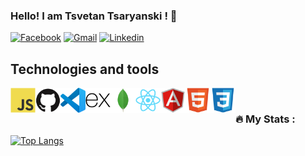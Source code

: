 ### Hello! I am Tsvetan Tsaryanski ! 👋

[![Facebook](https://img.shields.io/badge/-Facebook-00B2FF?style=flat-square&logo=Facebook&logoColor=white)](https://www.facebook.com/tsvetan.tsaryanski)
[![Gmail](https://img.shields.io/badge/-Gmail-c14438?style=flat&logo=Gmail&logoColor=white)](mailto:ttsaryanski@gmail.com)
[![Linkedin](https://img.shields.io/badge/-LinkedIn-blue?style=flat&logo=Linkedin&logoColor=white)](https://www.linkedin.com/in/tsvetan-tsaryanski-765775327/)

## Technologies and tools

<img align="left" alt="javascript" width="40px" src="https://github.com/devicons/devicon/blob/master/icons/javascript/javascript-original.svg" />
<img align="left" alt="github" width="40px" src="https://github.com/devicons/devicon/blob/master/icons/github/github-original.svg" />
<img align="left" alt="heroku" width="40px" src="https://github.com/devicons/devicon/blob/master/icons/vscode/vscode-original.svg" />
<img align="left" alt="express" width="40px" src="https://github.com/devicons/devicon/blob/master/icons/express/express-original.svg" />
<img align="left" alt="mongodb" width="40px" src="https://github.com/devicons/devicon/blob/master/icons/mongodb/mongodb-original.svg" />
<img align="left" alt="react" width="40px" src="https://github.com/devicons/devicon/blob/master/icons/react/react-original.svg" />
<img align="left" alt="angular" width="40px" src="https://github.com/devicons/devicon/blob/master/icons/angularjs/angularjs-original.svg" />
<img align="left" alt="html" width="40px" src="https://github.com/devicons/devicon/blob/master/icons/html5/html5-original.svg" />
<img align="left" alt="css" width="40px" src="https://github.com/devicons/devicon/blob/master/icons/css3/css3-original.svg" />

&nbsp;

### :fire: My Stats :

[![Top Langs](https://github-readme-stats.vercel.app/api/top-langs/?username=ttsaryanski&layout=compact&theme=vision-friendly-dark)](https://github.com/anuraghazra/github-readme-stats)

<!--
**ttsaryanski/ttsaryanski** is a ✨ _special_ ✨ repository because its `README.md` (this file) appears on your GitHub profile.

Here are some ideas to get you started:

- 🔭 I’m currently working on ...
- 🌱 I’m currently learning ...
- 👯 I’m looking to collaborate on ...
- 🤔 I’m looking for help with ...
- 💬 Ask me about ...
- 📫 How to reach me: ...
- 😄 Pronouns: ...
- ⚡ Fun fact: ...
-->
